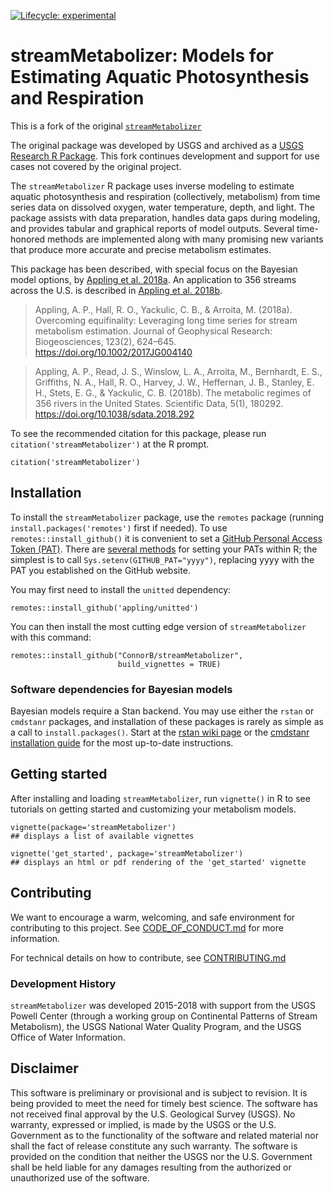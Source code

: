 <!-- badges: start -->
[![Lifecycle: experimental](https://img.shields.io/badge/lifecycle-experimental-orange.svg)](https://lifecycle.r-lib.org/articles/stages.html#experimental)
<!-- badges: end -->
# streamMetabolizer: Models for Estimating Aquatic Photosynthesis and Respiration

This is a fork of the original [`streamMetabolizer`](https://github.com/DOI-USGS/streamMetabolizer)

The original package was developed by USGS and archived as a [USGS Research R Package](https://owi.usgs.gov/R/packages.html#research). This fork continues development and support for use cases not covered by the original project.

The `streamMetabolizer` R package uses inverse modeling to estimate aquatic
photosynthesis and respiration (collectively, metabolism) from time series
data on dissolved oxygen, water temperature, depth, and light. The package
assists with data preparation, handles data gaps during modeling, and
provides tabular and graphical reports of model outputs. Several
time-honored methods are implemented along with many promising new variants
that produce more accurate and precise metabolism estimates.

This package has been described, with special focus on the Bayesian model options, by
[Appling et al. 2018a](https://doi.org/10.1002/2017JG004140). An application to 356
streams across the U.S. is described in [Appling et al. 2018b](https://doi.org/10.1038/sdata.2018.292).

> Appling, A. P., Hall, R. O., Yackulic, C. B., & Arroita, M. (2018a). Overcoming equifinality: Leveraging long time series for stream metabolism estimation. Journal of Geophysical Research: Biogeosciences, 123(2), 624–645. https://doi.org/10.1002/2017JG004140

> Appling, A. P., Read, J. S., Winslow, L. A., Arroita, M., Bernhardt, E. S., Griffiths, N. A., Hall, R. O., Harvey, J. W., Heffernan, J. B., Stanley, E. H., Stets, E. G., & Yackulic, C. B. (2018b). The metabolic regimes of 356 rivers in the United States. Scientific Data, 5(1), 180292. https://doi.org/10.1038/sdata.2018.292

To see the recommended citation for this package, please run `citation('streamMetabolizer')` at the R prompt.
```{r eval=TRUE}
citation('streamMetabolizer')
```

## Installation

To install the `streamMetabolizer` package, use the `remotes` package (running `install.packages('remotes')` first if needed). To use `remotes::install_github()` it is convenient to set a [GitHub Personal Access Token (PAT)](https://docs.github.com/en/authentication/keeping-your-account-and-data-secure/managing-your-personal-access-tokens). There are [several methods](https://usethis.r-lib.org/articles/git-credentials.html) for setting your PATs within R; the simplest is to call `Sys.setenv(GITHUB_PAT="yyyy")`,
replacing yyyy with the PAT you established on the GitHub website.

You may first need to install the `unitted` dependency:
```{r, eval=FALSE}
remotes::install_github('appling/unitted')
```

You can then install the most cutting edge version of `streamMetabolizer` with this command:
```{r, eval=FALSE}
remotes::install_github("ConnorB/streamMetabolizer", 
                        build_vignettes = TRUE)
```

### Software dependencies for Bayesian models

Bayesian models require a Stan backend. You may use either the `rstan` or `cmdstanr` packages, and installation of these packages is rarely as simple as a call to `install.packages()`. Start at the [rstan wiki page](https://github.com/stan-dev/rstan/wiki) or the [cmdstanr installation guide](https://mc-stan.org/cmdstanr/articles/quick-start.html) for the most up-to-date instructions.


## Getting started

After installing and loading `streamMetabolizer`, run `vignette()` in R to see tutorials on getting started and customizing your metabolism models.
```{r eval=FALSE}
vignette(package='streamMetabolizer')
## displays a list of available vignettes

vignette('get_started', package='streamMetabolizer')
## displays an html or pdf rendering of the 'get_started' vignette
```

## Contributing

We want to encourage a warm, welcoming, and safe environment for contributing to this project. See [CODE_OF_CONDUCT.md](https://github.com/ConnorB/streamMetabolizer/blob/main/CODE_OF_CONDUCT.md) for more information.

For technical details on how to contribute, see [CONTRIBUTING.md](https://github.com/ConnorB/streamMetabolizer/blob/main/CONTRIBUTING.md)


### Development History

`streamMetabolizer` was developed 2015-2018 with support from the USGS Powell Center (through a working group on Continental Patterns of Stream Metabolism), the USGS National Water Quality Program, and the USGS Office of Water Information.


## Disclaimer

This software is preliminary or provisional and is subject to revision.
It is being provided to meet the need for timely best science. The
software has not received final approval by the U.S. Geological Survey
(USGS). No warranty, expressed or implied, is made by the USGS or the
U.S. Government as to the functionality of the software and related
material nor shall the fact of release constitute any such warranty. The
software is provided on the condition that neither the USGS nor the U.S.
Government shall be held liable for any damages resulting from the
authorized or unauthorized use of the software.
